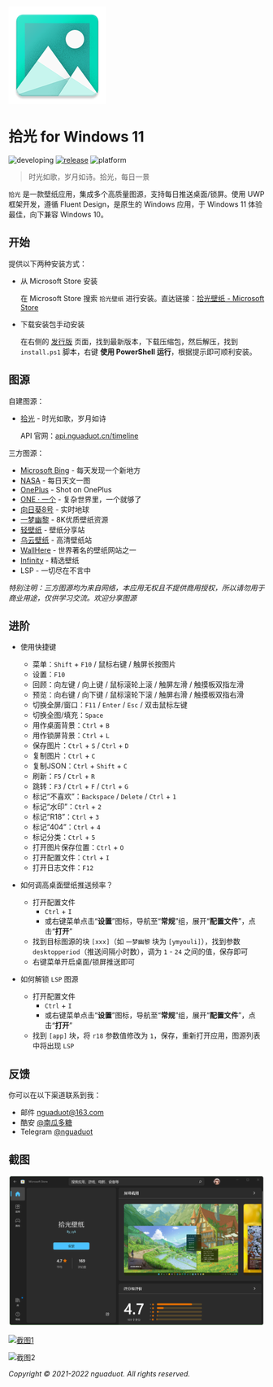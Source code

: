 ![icon](./sample/icon.png)

# 拾光 for Windows 11

![developing](https://img.shields.io/badge/developing-v5.4-brightgreen)
[![release](https://img.shields.io/badge/release-v5.2.220527-blue)](https://gitee.com/nguaduot/timeline/releases)
![platform](https://img.shields.io/badge/platform-windows%2010%20--%2011-lightgrey)

> 时光如歌，岁月如诗。拾光，每日一景

`拾光` 是一款壁纸应用，集成多个高质量图源，支持每日推送桌面/锁屏。使用 UWP 框架开发，遵循 Fluent Design，是原生的 Windows 应用，于 Windows 11 体验最佳，向下兼容 Windows 10。

## 开始

提供以下两种安装方式：

+ 从 Microsoft Store 安装
  
  在 Microsoft Store 搜索 `拾光壁纸` 进行安装。直达链接：[拾光壁纸 - Microsoft Store](https://www.microsoft.com/store/apps/9N7VHQ989BB7)

+ 下载安装包手动安装
  
  在右侧的 [发行版](https://gitee.com/nguaduot/timeline/releases) 页面，找到最新版本，下载压缩包，然后解压，找到 `install.ps1` 脚本，右键 **使用 PowerShell 运行**，根据提示即可顺利安装。

## 图源

自建图源：

+ [拾光](https://api.nguaduot.cn/timeline/doc) - 时光如歌，岁月如诗

  API 官网：[api.nguaduot.cn/timeline](https://api.nguaduot.cn/timeline/doc)

三方图源：

+ [Microsoft Bing](https://cn.bing.com) - 每天发现一个新地方
+ [NASA](https://apod.nasa.gov/apod) - 每日天文一图
+ [OnePlus](https://photos.oneplus.com) - Shot on OnePlus
+ [ONE · 一个](http://m.wufazhuce.com/one) - 复杂世界里，一个就够了
+ [向日葵8号](https://himawari8.nict.go.jp/) - 实时地球
+ [一梦幽黎](https://www.ymyouli.com) - 8K优质壁纸资源
+ [轻壁纸](https://bz.qinggongju.com) - 壁纸分享站
+ [乌云壁纸](https://www.obzhi.com) - 高清壁纸站
+ [WallHere](https://wallhere.com) - 世界著名的壁纸网站之一
+ [Infinity](http://cn.infinitynewtab.com) - 精选壁纸
+ LSP - 一切尽在不言中

*特别注明：三方图源均为来自网络，本应用无权且不提供商用授权，所以请勿用于商业用途，仅供学习交流。欢迎分享图源*

## 进阶

+ 使用快捷键
  + 菜单：`Shift` + `F10` / 鼠标右键 / 触屏长按图片
  + 设置：`F10`
  + 回顾：向左键 / 向上键 / 鼠标滚轮上滚 / 触屏左滑 / 触摸板双指左滑
  + 预览：向右键 / 向下键 / 鼠标滚轮下滚 / 触屏右滑 / 触摸板双指右滑
  + 切换全屏/窗口：`F11` / `Enter` / `Esc` / 双击鼠标左键
  + 切换全图/填充：`Space`
  + 用作桌面背景：`Ctrl` + `B`
  + 用作锁屏背景：`Ctrl` + `L`
  + 保存图片：`Ctrl` + `S` / `Ctrl` + `D`
  + 复制图片：`Ctrl` + `C`
  + 复制JSON：`Ctrl` + `Shift` + `C`
  + 刷新：`F5` / `Ctrl` + `R`
  + 跳转：`F3` / `Ctrl` + `F` / `Ctrl` + `G`
  + 标记“不喜欢”：`Backspace` / `Delete` / `Ctrl` + `1`
  + 标记“水印”：`Ctrl` + `2`
  + 标记“R18”：`Ctrl` + `3`
  + 标记“404”：`Ctrl` + `4`
  + 标记分类：`Ctrl` + `5`
  + 打开图片保存位置：`Ctrl` + `O`
  + 打开配置文件：`Ctrl` + `I`
  + 打开日志文件：`F12`

+ 如何调高桌面壁纸推送频率？
  + 打开配置文件
    + `Ctrl` + `I`
    + 或右键菜单点击“**设置**”图标，导航至“**常规**”组，展开“**配置文件**”，点击“**打开**”
  + 找到目标图源的块 `[xxx]`（如 `一梦幽黎` 块为 `[ymyouli]`），找到参数 `desktopperiod`（推送间隔小时数），调为 `1` - `24` 之间的值，保存即可
  + 右键菜单开启桌面/锁屏推送即可

+ 如何解锁 `LSP` 图源
  + 打开配置文件
    + `Ctrl` + `I`
    + 或右键菜单点击“**设置**”图标，导航至“**常规**”组，展开“**配置文件**”，点击“**打开**”
  + 找到 `[app]` 块，将 `r18` 参数值修改为 `1`，保存，重新打开应用，图源列表中将出现 `LSP`

## 反馈

你可以在以下渠道联系到我：
+ 邮件 [nguaduot@163.com](mailto:nguaduot@163.com)
+ 酷安 [@南瓜多糖](http://www.coolapk.com/u/474144)
+ Telegram [@nguaduot](https://t.me/nguaduot)

## 截图

![Microsoft Store](./sample/store.png)

[![截图1](./sample/screenshot02.png)](https://gitee.com/nguaduot/timeline/raw/master/sample/%E6%8B%BE%E5%85%89_%E4%B8%80%E6%A2%A6%E5%B9%BD%E9%BB%8E_ABUIABACGAAgi8DPjwYoiKbruQYwgDw4-Bw.jpg)

![截图2](./sample/向日葵8号.gif)

*Copyright © 2021-2022 nguaduot. All rights reserved.*

